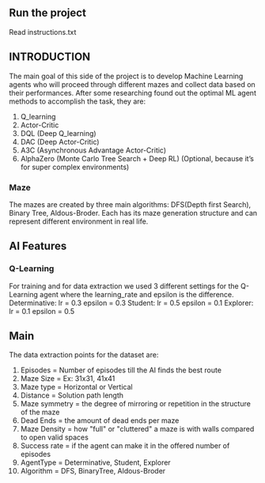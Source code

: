 ## Run the project
Read instructions.txt

## INTRODUCTION

The main goal of this side of the project is to develop Machine Learning agents who will proceed through different mazes and collect data based on their performances.
After some researching found out the optimal ML agent methods to accomplish the task, they are:
1. Q_learning 
2. Actor-Critic
3. DQL (Deep Q_learning)
4. DAC (Deep Actor-Critic)
5. A3C (Asynchronous Advantage Actor-Critic)
6. AlphaZero (Monte Carlo Tree Search + Deep RL) (Optional, because it’s for super complex environments)

### Maze
The mazes are created by three main algorithms: DFS(Depth first Search), Binary Tree, Aldous-Broder. 
Each has its maze generation structure and can represent different environment in real life.

## AI Features

### Q-Learning
For training and for data extraction we used 3 different settings for the Q-Learning agent where the learning_rate and epsilon is the difference.
Determinative: lr = 0.3 epsilon = 0.3
Student: lr = 0.5 epsilon = 0.1
Explorer: lr = 0.1 epsilon = 0.5

## Main

The data extraction points for the dataset are: 
1. Episodes = Number of episodes till the AI finds the best route
2. Maze Size = Ex: 31x31, 41x41
3. Maze type = Horizontal or Vertical
4. Distance = Solution path length
5. Maze symmetry = the degree of mirroring or repetition in the structure of the maze
6. Dead Ends = the amount of dead ends per maze
7. Maze Density = how "full" or "cluttered" a maze is with walls compared to open valid spaces
8. Success rate = if the agent can make it in the offered number of episodes
9. AgentType = Determinative, Student, Explorer
10. Algorithm = DFS, BinaryTree, Aldous-Broder